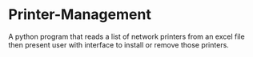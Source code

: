 # Printer-Management
A python program that reads a list of network printers from an excel file then present user with interface to install or remove those printers.
